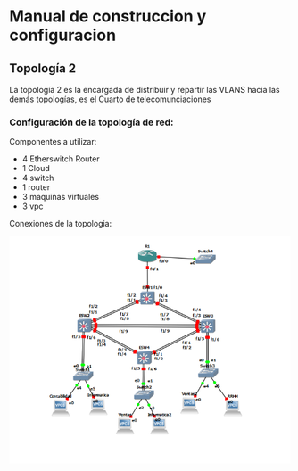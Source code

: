 # Manual de construccion y configuracion
## Topología 2
La topología 2 es la encargada de distribuir y repartir las VLANS hacia las demás topologías, es el Cuarto de telecomunciaciones
### Configuración de la topología de red:
Componentes a utilizar:
- 4 Etherswitch Router
- 1 Cloud
- 4 switch
- 1 router
- 3 maquinas virtuales
- 3 vpc

Conexiones de la topologia:

<p align="center">
  <img src="img/topo2.png" width="600">
</p>